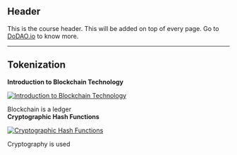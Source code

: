 ## Header
This is the course header. This will be added on top of every page. Go to [DoDAO.io](https://www.dodao.io) to know more.

 ---
 
 ## Tokenization
 
 **Introduction to Blockchain Technology**

[![Introduction to Blockchain Technology](https://img.youtube.com/vi/u70_rafPs-0/0.jpg)](https://www.youtube.com/watch?v=u70_rafPs-0)     

Blockchain is a ledger    
 **Cryptographic Hash Functions**

[![Cryptographic Hash Functions](https://img.youtube.com/vi/WSejk1E6fRo/0.jpg)](https://www.youtube.com/watch?v=WSejk1E6fRo)     

Cryptography is used    
 
